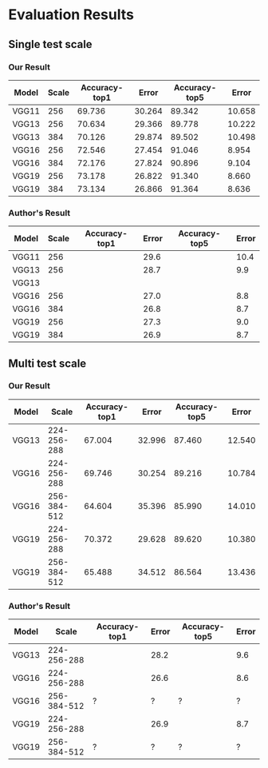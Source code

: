# Evaluation Results

## Single test scale

### Our Result
|Model|Scale|Accuracy-top1 |Error   |Accuracy-top5|Error   |
|-----|-----|--------------|--------|--------|--------|
|VGG11|256  |69.736 |30.264|89.342  |10.658|
|VGG13|256  |70.634 |29.366|89.778  |10.222|
|VGG13|384  |70.126 |29.874|89.502  |10.498|
|VGG16|256  |72.546 |27.454|91.046  |8.954|
|VGG16|384  |72.176 |27.824|90.896  |9.104|
|VGG19|256  |73.178 |26.822|91.340  |8.660|
|VGG19|384  |73.134 |26.866|91.364  |8.636|

### Author's Result
|Model|Scale|Accuracy-top1 |Error   |Accuracy-top5|Error   |
|-----|-----|--------------|--------|--------|--------|
|VGG11|256  | |29.6|  |10.4|
|VGG13|256  | |28.7|  |9.9|
|VGG13|  | ||  ||
|VGG16|256  | |27.0|  |8.8|
|VGG16|384  | |26.8|  |8.7|
|VGG19|256  | |27.3||9.0|
|VGG19|384  | |26.9||8.7|

## Multi test scale

### Our Result
|Model|Scale        |Accuracy-top1 |Error   |Accuracy-top5|Error   |
|-----|-------------|--------------|--------|-------------|--------|
|VGG13|224-256-288  |67.004 |32.996|87.460  |12.540|
|VGG16|224-256-288  |69.746 |30.254|89.216  |10.784|
|VGG16|256-384-512  |64.604 |35.396|85.990  |14.010|
|VGG19|224-256-288  |70.372 |29.628|89.620  |10.380|
|VGG19|256-384-512  |65.488 |34.512|86.564  |13.436|

### Author's Result
|Model|Scale        |Accuracy-top1 |Error   |Accuracy-top5|Error   |
|-----|-------------|--------------|--------|-------------|--------|
|VGG13|224-256-288  ||28.2||9.6|
|VGG16|224-256-288  ||26.6||8.6|
|VGG16|256-384-512  |?|?|?|?|
|VGG19|224-256-288  ||26.9||8.7|
|VGG19|256-384-512  |?|?|?|?|

